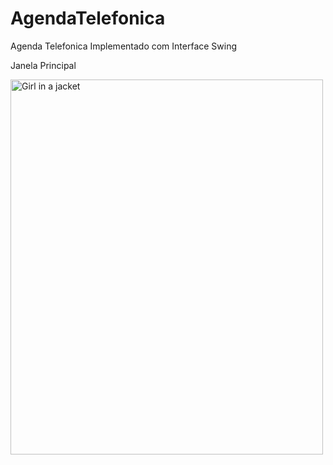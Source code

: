 # AgendaTelefonica
Agenda Telefonica Implementado com Interface Swing


Janela Principal

<img src="https://i.imgur.com/OkLF4VH.png" alt="Girl in a jacket" style="width:500px;height:600px;">



